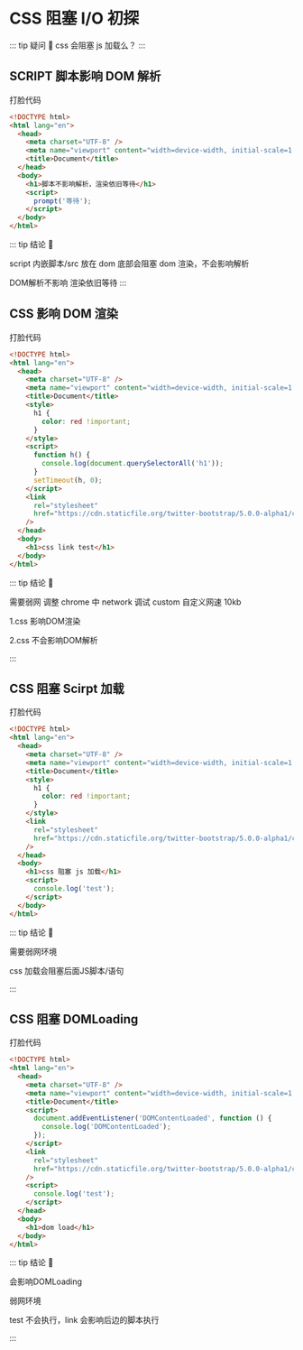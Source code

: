# CSS 阻塞 I/O 初探

::: tip 疑问 🤔
css 会阻塞 js 加载么？
:::

## SCRIPT 脚本影响 DOM 解析<Badge type="tip" text="会么?"/>

打脸代码

```html {11}
<!DOCTYPE html>
<html lang="en">
  <head>
    <meta charset="UTF-8" />
    <meta name="viewport" content="width=device-width, initial-scale=1.0" />
    <title>Document</title>
  </head>
  <body>
    <h1>脚本不影响解析，渲染依旧等待</h1>
    <script>
      prompt('等待');
    </script>
  </body>
</html>
```

::: tip 结论 🍺

script 内嵌脚本/src 放在 dom 底部会阻塞 dom 渲染，不会影响解析

DOM解析不影响 渲染依旧等待
:::

## CSS 影响 DOM 渲染<Badge type="tip" text="会么?"/>

打脸代码

```html {24}
<!DOCTYPE html>
<html lang="en">
  <head>
    <meta charset="UTF-8" />
    <meta name="viewport" content="width=device-width, initial-scale=1.0" />
    <title>Document</title>
    <style>
      h1 {
        color: red !important;
      }
    </style>
    <script>
      function h() {
        console.log(document.querySelectorAll('h1'));
      }
      setTimeout(h, 0);
    </script>
    <link
      rel="stylesheet"
      href="https://cdn.staticfile.org/twitter-bootstrap/5.0.0-alpha1/css/bootstrap-utilities.min.css"
    />
  </head>
  <body>
    <h1>css link test</h1>
  </body>
</html>
```

::: tip 结论 🍺

需要弱网 调整 chrome 中 network 调试 custom 自定义网速 10kb

1.css 影响DOM渲染

2.css 不会影响DOM解析

:::

## CSS 阻塞 Scirpt 加载<Badge type="tip" text="会么?"/>

打脸代码

```html {20}
<!DOCTYPE html>
<html lang="en">
  <head>
    <meta charset="UTF-8" />
    <meta name="viewport" content="width=device-width, initial-scale=1.0" />
    <title>Document</title>
    <style>
      h1 {
        color: red !important;
      }
    </style>
    <link
      rel="stylesheet"
      href="https://cdn.staticfile.org/twitter-bootstrap/5.0.0-alpha1/css/bootstrap-reboot.min.css"
    />
  </head>
  <body>
    <h1>css 阻塞 js 加载</h1>
    <script>
      console.log('test');
    </script>
  </body>
</html>

```

::: tip 结论 🍺

需要弱网环境

css 加载会阻塞后面JS脚本/语句

:::

## CSS 阻塞 DOMLoading<Badge type="tip" text="会么?"/>

打脸代码

```html {17}
<!DOCTYPE html>
<html lang="en">
  <head>
    <meta charset="UTF-8" />
    <meta name="viewport" content="width=device-width, initial-scale=1.0" />
    <title>Document</title>
    <script>
      document.addEventListener('DOMContentLoaded', function () {
        console.log('DOMContentLoaded');
      });
    </script>
    <link
      rel="stylesheet"
      href="https://cdn.staticfile.org/twitter-bootstrap/5.0.0-alpha1/css/bootstrap-reboot.min.css"
    />
    <script>
      console.log('test');
    </script>
  </head>
  <body>
    <h1>dom load</h1>
  </body>
</html>
```

::: tip 结论 🍺

会影响DOMLoading

弱网环境

test 不会执行，link 会影响后边的脚本执行

:::
